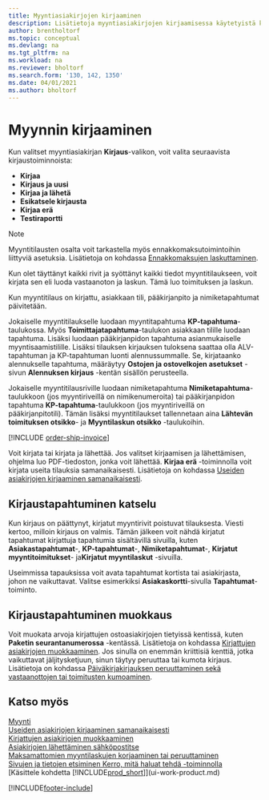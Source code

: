 ```yaml
---
title: Myyntiasiakirjojen kirjaaminen
description: Lisätietoja myyntiasiakirjojen kirjaamisessa käytetyistä kirjaustoiminnoista ja kirjattujen asiakirjojen päivittämisestä.
author: brentholtorf
ms.topic: conceptual
ms.devlang: na
ms.tgt_pltfrm: na
ms.workload: na
ms.reviewer: bholtorf
ms.search.form: '130, 142, 1350'
ms.date: 04/01/2021
ms.author: bholtorf
---
```

# Myynnin kirjaaminen

Kun valitset myyntiasiakirjan **Kirjaus**-valikon, voit valita seuraavista kirjaustoiminnoista:

* **Kirjaa**
* **Kirjaus ja uusi**
* **Kirjaa ja lähetä**
* **Esikatsele kirjausta**
* **Kirjaa erä**
* **Testiraportti**

> [!NOTE]
> Myyntitilausten osalta voit tarkastella myös ennakkomaksutoimintoihin liittyviä asetuksia. Lisätietoja on kohdassa [Ennakkomaksujen laskuttaminen](finance-invoice-prepayments.md).

Kun olet täyttänyt kaikki rivit ja syöttänyt kaikki tiedot myyntitilaukseen, voit kirjata sen eli luoda vastaanoton ja laskun. Tämä luo toimituksen ja laskun.

Kun myyntitilaus on kirjattu, asiakkaan tili, pääkirjanpito ja nimiketapahtumat päivitetään.

Jokaiselle myyntitilaukselle luodaan myyntitapahtuma **KP-tapahtuma**-taulukossa. Myös **Toimittajatapahtuma**-taulukon asiakkaan tilille luodaan tapahtuma. Lisäksi luodaan pääkirjanpidon tapahtuma asianmukaiselle myyntisaamistilille. Lisäksi tilauksen kirjauksen tuloksena saattaa olla ALV-tapahtuman ja KP-tapahtuman luonti alennussummalle. Se, kirjataanko alennukselle tapahtuma, määräytyy **Ostojen ja ostovelkojen asetukset** -sivun **Alennuksen kirjaus** -kentän sisällön perusteella.

Jokaiselle myyntitilausriville luodaan nimiketapahtuma **Nimiketapahtuma**-taulukkoon (jos myyntiriveillä on nimikenumeroita) tai pääkirjanpidon tapahtuma **KP-tapahtuma**-taulukkoon (jos myyntiriveillä on pääkirjanpitotili). Tämän lisäksi myyntitilaukset tallennetaan aina **Lähtevän toimituksen otsikko**- ja **Myyntilaskun otsikko** -taulukoihin.

[!INCLUDE [order-ship-invoice](includes/order-ship-invoice.md)]

Voit kirjata tai kirjata ja lähettää. Jos valitset kirjaamisen ja lähettämisen, ohjelma luo PDF-tiedoston, jonka voit lähettää. **Kirjaa erä** -toiminnolla voit kirjata useita tilauksia samanaikaisesti. Lisätietoja on kohdassa [Useiden asiakirjojen kirjaaminen samanaikaisesti](ui-batch-posting.md).

## Kirjaustapahtuminen katselu

Kun kirjaus on päättynyt, kirjatut myyntirivit poistuvat tilauksesta. Viesti kertoo, milloin kirjaus on valmis. Tämän jälkeen voit nähdä kirjatut tapahtumat kirjattuja tapahtumia sisältävillä sivuilla, kuten **Asiakastapahtumat**-, **KP-tapahtumat**-, **Nimiketapahtumat**-, **Kirjatut myyntitoimitukset**- ja**Kirjatut myyntilaskut** -sivuilla.  

Useimmissa tapauksissa voit avata tapahtumat kortista tai asiakirjasta, johon ne vaikuttavat. Valitse esimerkiksi **Asiakaskortti**-sivulla **Tapahtumat**-toiminto.

## Kirjaustapahtuminen muokkaus

Voit muokata arvoja kirjattujen ostoasiakirjojen tietyissä kentissä, kuten **Paketin seurantanumerossa** -kentässä. Lisätietoja on kohdassa [Kirjattujen asiakirjojen muokkaaminen](across-edit-posted-document.md). Jos sinulla on enemmän kriittisiä kenttiä, jotka vaikuttavat jäljitysketjuun, sinun täytyy peruuttaa tai kumota kirjaus. Lisätietoja on kohdassa [Päiväkirjakirjauksen peruuttaminen sekä vastaanottojen tai toimitusten kumoaminen](finance-how-reverse-journal-posting.md).

## Katso myös

[Myynti](sales-manage-sales.md)  
[Useiden asiakirjojen kirjaaminen samanaikaisesti](ui-batch-posting.md)  
[Kirjattujen asiakirjojen muokkaaminen](across-edit-posted-document.md)  
[Asiakirjojen lähettäminen sähköpostitse](ui-how-send-documents-email.md)  
[Maksamattomien myyntilaskujen korjaaminen tai peruuttaminen](sales-how-correct-cancel-sales-invoice.md)  
[Sivujen ja tietojen etsiminen Kerro, mitä haluat tehdä -toiminnolla](ui-search.md)  
[Käsittele kohdetta [!INCLUDE[prod_short](includes/prod_short.md)]](ui-work-product.md)

[!INCLUDE[footer-include](includes/footer-banner.md)]  
